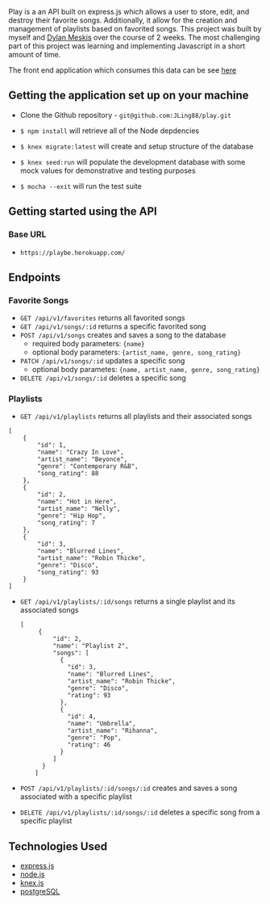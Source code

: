 
Play is a an API built on express.js which allows a user to store, edit, and destroy their favorite songs. Additionally, it allow for the creation and management of playlists based on favorited songs. This project was built by myself and [Dylan Meskis](https://github.com/dmeskis) over the course of 2 weeks. The most challenging part of this project was learning and implementing Javascript in a short amount of time. 

The front end application which consumes this data can be see [here](https://playfe.herokuapp.com/)

## Getting the application set up on your machine

* Clone the Github repository - `git@github.com:JLing88/play.git`

* `$ npm install` will retrieve all of the Node depdencies

* `$ knex migrate:latest` will create and setup structure of the database

* `$ knex seed:run` will populate the development database with some mock values for demonstrative and testing purposes

* `$ mocha --exit` will run the test suite

## Getting started using the API

### Base URL

* `https://playbe.herokuapp.com/`

## Endpoints

### Favorite Songs

* `GET /api/v1/favorites` returns all favorited songs
* `GET /api/v1/songs/:id` returns a specific favorited song
* `POST /api/v1/songs` creates and saves a song to the database
  * required body parameters: `{name}`
  * optional body parameters: `{artist_name, genre, song_rating}`
* `PATCH /api/v1/songs/:id` updates a specific song
  * optional body parametes: `{name, artist_name, genre, song_rating}`
* `DELETE /api/v1/songs/:id` deletes a specific song

### Playlists

* `GET /api/v1/playlists` returns all playlists and their associated songs
```
[
    {
        "id": 1,
        "name": "Crazy In Love",
        "artist_name": "Beyonce",
        "genre": "Contemporary R&B",
        "song_rating": 88
    },
    {
        "id": 2,
        "name": "Hot in Here",
        "artist_name": "Nelly",
        "genre": "Hip Hop",
        "song_rating": 7
    },
    {
        "id": 3,
        "name": "Blurred Lines",
        "artist_name": "Robin Thicke",
        "genre": "Disco",
        "song_rating": 93
    }
]
   ```

* `GET /api/v1/playlists/:id/songs` returns a single playlist and its associated songs
  ```
  [
       {
           "id": 2,
           "name": "Playlist 2",
           "songs": [
             {
               "id": 3,
               "name": "Blurred Lines",
               "artist_name": "Robin Thicke",
               "genre": "Disco",
               "rating": 93
             },
             {
               "id": 4,
               "name": "Umbrella",
               "artist_name": "Rihanna",
               "genre": "Pop",
               "rating": 46
             }
           ]
        }
      ] 
   ```

* `POST /api/v1/playlists/:id/songs/:id` creates and saves a song associated with a specific playlist
* `DELETE /api/v1/playlists/:id/songs/:id` deletes a specific song from a specific playlist

## Technologies Used

* [express.js](https://expressjs.com/)
* [node.js](https://nodejs.org/en/)
* [knex.js](https://knexjs.org/)
* [postgreSQL](https://www.postgresql.org/)

